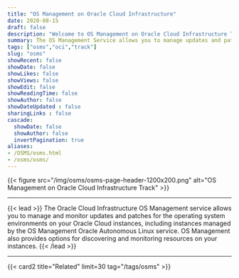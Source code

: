 ```yaml
---
title: "OS Management on Oracle Cloud Infrastructure"
date: 2020-08-15
draft: false
description: "Welcome to OS Management on Oracle Cloud Infrastructure Track"
summary: The OS Management Service allows you to manage updates and patches for the operating system environment on your Oracle Cloud Infrastructure instances. The OS Management Service also provides options for discovering and monitoring resources on your instances."
tags: ["osms","oci","track"]
slug: "osms"
showRecent: false
showDate: false
showLikes: false
showViews: false
showEdit: false
showReadingTime: false
showAuthor: false
showDateUpdated : false
sharingLinks : false
cascade:
  showDate: false
  showAuthor: false
  invertPagination: true
aliases:
- /OSMS/osms.html
- /osms/osms/
---
```


{{< figure src="/img/osms/osms-page-header-1200x200.png" alt="OS Management on Oracle Cloud Infrastructure Track" >}}

---

{{< lead >}}
The Oracle Cloud Infrastructure OS Management service allows you to manage and monitor updates and patches for the operating system environments on your Oracle Cloud instances, including instances managed by the OS Management Oracle Autonomous Linux service. OS Management also provides options for discovering and monitoring resources on your instances.
{{< /lead >}}

---

{{< card2 title="Related" limit=30 tag="/tags/osms" >}}
